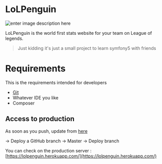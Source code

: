 # LoLPenguin

![enter image description here](https://i.imgur.com/9WsPCid.png)

LoLPenguin is the world first stats website for your team on League of legends.
> Just kidding it's just a small project to learn symfony5 with friends 

# Requirements

This is the requirements intended for developers

 - [Git](https://git-scm.com/downloads) 
 - Whatever IDE you like
 - Composer

## Access to production

As soon as you push, update from [here](https://dashboard.heroku.com/apps/lolpenguin/deploy/github) 

-> Deploy a GitHub branch -> Master -> Deploy branch

You can check on the production server : [https://lolpenguin.herokuapp.com/](https://lolpenguin.herokuapp.com/)
